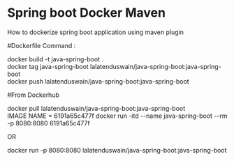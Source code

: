 # Spring boot Docker Maven
How to dockerize spring boot application using maven plugin


#Dockerfile Command :<br>


docker build -t java-spring-boot .<br>
docker tag java-spring-boot lalatenduswain/java-spring-boot:java-spring-boot<br>
docker push  lalatenduswain/java-spring-boot:java-spring-boot<br>


#From Dockerhub

docker pull lalatenduswain/java-spring-boot:java-spring-boot<br>
IMAGE NAME = 6191a65c477f
docker run -itd --name java-spring-boot --rm -p 8080:8080 6191a65c477f<br>

OR

docker run -p 8080:8080 lalatenduswain/java-spring-boot:java-spring-boot<br>
